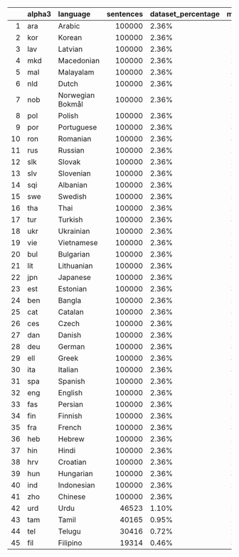 |    | alpha3   | language         |   sentences | dataset_percentage   |   mean_len |
|---:|:---------|:-----------------|------------:|:---------------------|-----------:|
|  1 | ara      | Arabic           |      100000 | 2.36%                |    25.5612 |
|  2 | kor      | Korean           |      100000 | 2.36%                |    15.2265 |
|  3 | lav      | Latvian          |      100000 | 2.36%                |    28.2011 |
|  4 | mkd      | Macedonian       |      100000 | 2.36%                |    26.6284 |
|  5 | mal      | Malayalam        |      100000 | 2.36%                |    31.8701 |
|  6 | nld      | Dutch            |      100000 | 2.36%                |    31.3679 |
|  7 | nob      | Norwegian Bokmål |      100000 | 2.36%                |    28.3095 |
|  8 | pol      | Polish           |      100000 | 2.36%                |    28.6661 |
|  9 | por      | Portuguese       |      100000 | 2.36%                |    31.2119 |
| 10 | ron      | Romanian         |      100000 | 2.36%                |    30.8544 |
| 11 | rus      | Russian          |      100000 | 2.36%                |    28.5364 |
| 12 | slk      | Slovak           |      100000 | 2.36%                |    28.1906 |
| 13 | slv      | Slovenian        |      100000 | 2.36%                |    27.4234 |
| 14 | sqi      | Albanian         |      100000 | 2.36%                |    28.1297 |
| 15 | swe      | Swedish          |      100000 | 2.36%                |    29.2429 |
| 16 | tha      | Thai             |      100000 | 2.36%                |    25.2803 |
| 17 | tur      | Turkish          |      100000 | 2.36%                |    30.4281 |
| 18 | ukr      | Ukrainian        |      100000 | 2.36%                |    26.5965 |
| 19 | vie      | Vietnamese       |      100000 | 2.36%                |    28.6742 |
| 20 | bul      | Bulgarian        |      100000 | 2.36%                |    28.3935 |
| 21 | lit      | Lithuanian       |      100000 | 2.36%                |    26.8903 |
| 22 | jpn      | Japanese         |      100000 | 2.36%                |    12.6401 |
| 23 | est      | Estonian         |      100000 | 2.36%                |    30.0332 |
| 24 | ben      | Bangla           |      100000 | 2.36%                |    24.8633 |
| 25 | cat      | Catalan          |      100000 | 2.36%                |    30.6194 |
| 26 | ces      | Czech            |      100000 | 2.36%                |    27.2082 |
| 27 | dan      | Danish           |      100000 | 2.36%                |    27.9852 |
| 28 | deu      | German           |      100000 | 2.36%                |    31.7739 |
| 29 | ell      | Greek            |      100000 | 2.36%                |    30.6192 |
| 30 | ita      | Italian          |      100000 | 2.36%                |    31.1652 |
| 31 | spa      | Spanish          |      100000 | 2.36%                |    32.271  |
| 32 | eng      | English          |      100000 | 2.36%                |    30.3055 |
| 33 | fas      | Persian          |      100000 | 2.36%                |    25.1484 |
| 34 | fin      | Finnish          |      100000 | 2.36%                |    29.2801 |
| 35 | fra      | French           |      100000 | 2.36%                |    30.8136 |
| 36 | heb      | Hebrew           |      100000 | 2.36%                |    25.2828 |
| 37 | hin      | Hindi            |      100000 | 2.36%                |    26.7333 |
| 38 | hrv      | Croatian         |      100000 | 2.36%                |    28.8623 |
| 39 | hun      | Hungarian        |      100000 | 2.36%                |    30.0959 |
| 40 | ind      | Indonesian       |      100000 | 2.36%                |    29.4894 |
| 41 | zho      | Chinese          |      100000 | 2.36%                |    12.5245 |
| 42 | urd      | Urdu             |       46523 | 1.10%                |    27.2766 |
| 43 | tam      | Tamil            |       40165 | 0.95%                |    29.4984 |
| 44 | tel      | Telugu           |       30416 | 0.72%                |    26.5348 |
| 45 | fil      | Filipino         |       19314 | 0.46%                |    31.8587 |